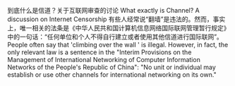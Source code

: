 到底什么是信道？关于互联网审查的讨论
What exactly is Channel? A discussion on Internet Censorship
有些人经常说“翻墙”是违法的。然而，事实上，唯一相关的法条是《中华人民共和国计算机信息网络国际联网管理暂行规定》中的一句话：“任何单位和个人不得自行建立或者使用其他信道进行国际联网”。
People often say that 'climbing over the wall ' is illegal. However, in fact, the only relevant law is a sentence in the "Interim Provisions on the Management of International Networking of Computer Information Networks of the People's Republic of China": "No unit or individual may establish or use other channels for international networking on its own."


<!--stackedit_data:
eyJoaXN0b3J5IjpbODY4NjY3NTk1LDExMzY2NjU0NTddfQ==
-->